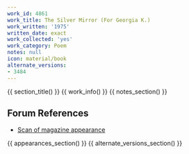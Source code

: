 ```yaml
---
work_id: 4861
work_title: The Silver Mirror (For Georgia K.)
work_written: '1975'
written_date: exact
work_collected: 'yes'
work_category: Poem
notes: null
icon: material/book
alternate_versions:
- 3484
---
```


{{ section_title() }}
{{ work_info() }}
{{ notes_section() }}
## Forum References
- [Scan of magazine appearance](https://bukowskiforum.com/threads/its-difficult-to-be-a-god-when-bananas-eat-monkeys-cf-as-the-spirit-wanes-the-form-appears.6998/#post-120254)

{{ appearances_section() }}
{{ alternate_versions_section() }}